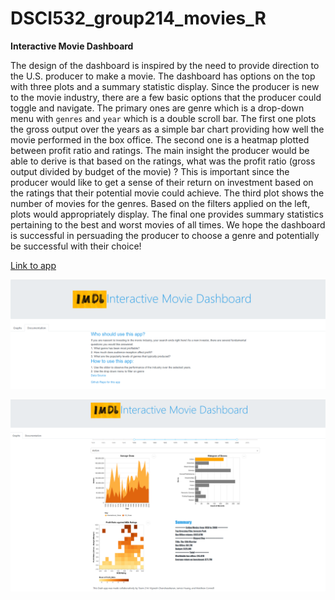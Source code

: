 # DSCI532_group214_movies_R

**Interactive Movie Dashboard**

The design of the dashboard is inspired by the need to provide direction to the U.S. producer to make a movie. The dashboard has options on the top with three plots and a summary statistic display. Since the producer is new to the movie industry, there are a few basic options that the producer could toggle and navigate. The primary ones are genre which is a drop-down menu with `genres` and `year` which is a double scroll bar. The first one plots the gross output over the years as a simple bar chart providing how well the movie performed in the box office. The second one is a heatmap plotted between profit ratio and ratings. The main insight the producer would be able to derive is that based on the ratings, what was the profit ratio (gross output divided by budget of the movie) ? This is important since the producer would like to get a sense of their return on investment based on the ratings that their potential movie could achieve.  The third plot shows the number of movies for the genres. Based on the filters applied on the left, plots would appropriately display. The final one provides summary statistics pertaining to the best and worst movies of all times. We hope the dashboard is successful in persuading the producer to choose a genre and potentially be successful with their choice!

[Link to app](https://movies214-milestone4.herokuapp.com/)

![Dashboard](screenshots/imdb_documentation.PNG)

![Dashboard](screenshots/imdb_graph.PNG)

